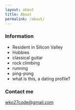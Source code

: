 ```yaml
---
layout: about
title: About
permalink: /about/
---
```


### Information

* Resident in Silicon Valley
* Hobbies
 * classical guitar
 * rock climbing
 * running
 * ping-pong
 * what is this, a dating profile?

### Contact me

[wko27code@gmail.com](mailto:wko27code@gmail.com)

